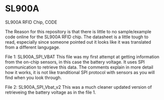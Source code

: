 # SL900A
SL900A RFID Chip, CODE

The Reason for this repository is that there is little to no sample/example code online for the SL900A RFID chip. The datasheet is a little tough to read, especially since someone pointed out it looks like it was translated from a different langugage. 

File 1: SL900A_SPI_VBAT
This file was my first attempt at getting information from the on-chip sensors, in this case the battery voltage. It uses SPI communication to retrieve this data. The comments explain in more detail how it works, it is not like tranditional SPI protocol with sensors as you will find when you look through. 

File 2: SL900A_SPI_Vbat_v2
This was a much cleaner updated version of retrieveing the battery voltage as in the file 1. 
